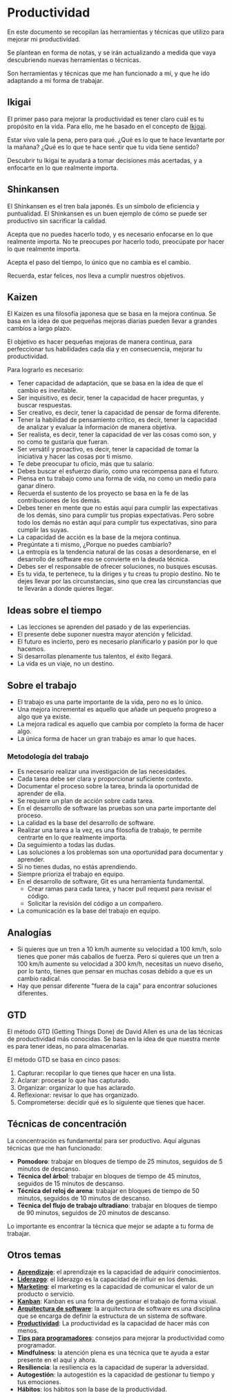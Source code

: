 # Productividad

En este documento se recopilan las herramientas y técnicas que utilizo para mejorar mi productividad.

Se plantean en forma de notas, y se irán actualizando a medida que vaya descubriendo nuevas herramientas o técnicas.

Son herramientas y técnicas que me han funcionado a mí, y que he ido adaptando a mi forma de trabajar.

## Ikigai

El primer paso para mejorar la productividad es tener claro cuál es tu propósito en la vida. Para ello, me he basado en el concepto de [Ikigai](https://es.wikipedia.org/wiki/Ikigai).

Estar vivo vale la pena, pero para qué. ¿Qué es lo que te hace levantarte por la mañana? ¿Qué es lo que te hace sentir que tu vida tiene sentido?

Descubrir tu Ikigai te ayudará a tomar decisiones más acertadas, y a enfocarte en lo que realmente importa.

## Shinkansen

El Shinkansen es el tren bala japonés. Es un símbolo de eficiencia y puntualidad. El Shinkansen es un buen ejemplo de cómo se puede ser productivo sin sacrificar la calidad.

Acepta que no puedes hacerlo todo, y es necesario enfocarse en lo que realmente importa. No te preocupes por hacerlo todo, preocúpate por hacer lo que realmente importa.

Acepta el paso del tiempo, lo único que no cambia es el cambio.

Recuerda, estar felices, nos lleva a cumplir nuestros objetivos.

## Kaizen

El Kaizen es una filosofía japonesa que se basa en la mejora continua. Se basa en la idea de que pequeñas mejoras diarias pueden llevar a grandes cambios a largo plazo.

El objetivo es hacer pequeñas mejoras de manera continua, para perfeccionar tus habilidades cada día y en consecuencia, mejorar tu productividad.

Para lograrlo es necesario:

- Tener capacidad de adaptación, que se basa en la idea de que el cambio es inevitable.
- Ser inquisitivo, es decir, tener la capacidad de hacer preguntas, y buscar respuestas.
- Ser creativo, es decir, tener la capacidad de pensar de forma diferente.
- Tener la habilidad de pensamiento crítico, es decir, tener la capacidad de analizar y evaluar la información de manera objetiva.
- Ser realista, es decir, tener la capacidad de ver las cosas como son, y no como te gustaría que fueran.
- Ser versátil y proactivo, es decir, tener la capacidad de tomar la iniciativa y hacer las cosas por ti mismo.
- Te debe preocupar tu oficio, más que tu salario.
- Debes buscar el esfuerzo diario, como una recompensa para el futuro.
- Piensa en tu trabajo como una forma de vida, no como un medio para ganar dinero.
- Recuerda el sustento de los proyecto se basa en la fe de las contribuciones de los demás.
- Debes tener en mente que no estás aquí para cumplir las expectativas de los demás, sino para cumplir tus propias expectativas. Pero sobre todo los demás no están aquí para cumplir tus expectativas, sino para cumplir las suyas.
- La capacidad de acción es la base de la mejora continua.
- Pregúntate a ti mismo, ¿Porque no puedes cambiarlo?
- La entropía es la tendencia natural de las cosas a desordenarse, en el desarrollo de software eso se convierte en la deuda técnica.
- Debes ser el responsable de ofrecer soluciones, no busques escusas.
- Es tu vida, te pertenece, tu la diriges y tu creas tu propio destino. No te dejes llevar por las circunstancias, sino que crea las circunstancias que te llevarán a donde quieres llegar.

## Ideas sobre el tiempo

- Las lecciones se aprenden del pasado y de las experiencias.
- El presente debe suponer nuestra mayor atención y felicidad.
- El futuro es incierto, pero es necesario planificarlo y pasión por lo que hacemos.
- Si desarrollas plenamente tus talentos, el éxito llegará.
- La vida es un viaje, no un destino.

## Sobre el trabajo

- El trabajo es una parte importante de la vida, pero no es lo único.
- Una mejora incremental es aquello que añade un pequeño progreso a algo que ya existe.
- La mejora radical es aquello que cambia por completo la forma de hacer algo.
- La única forma de hacer un gran trabajo es amar lo que haces.

### Metodología del trabajo

- Es necesario realizar una investigación de las necesidades.
- Cada tarea debe ser clara y proporcionar suficiente contexto.
- Documentar el proceso sobre la tarea, brinda la oportunidad de aprender de ella.
- Se requiere un plan de acción sobre cada tarea.
- En el desarrollo de software las pruebas son una parte importante del proceso.
- La calidad es la base del desarrollo de software.
- Realizar una tarea a la vez, es una filosofía de trabajo, te permite centrarte en lo que realmente importa.
- Da seguimiento a todas las dudas.
- Las soluciones a los problemas son una oportunidad para documentar y aprender.
- Si no tienes dudas, no estás aprendiendo.
- Siempre prioriza el trabajo en equipo.
- En el desarrollo de software, Git es una herramienta fundamental.
  - Crear ramas para cada tarea, y hacer pull request para revisar el código.
  - Solicitar la revisión del código a un compañero.
- La comunicación es la base del trabajo en equipo.

## Analogías

- Si quieres que un tren a 10 km/h aumente su velocidad a 100 km/h, solo tienes que poner más caballos de fuerza. Pero si quieres que un tren a 100 km/h aumente su velocidad a 300 km/h, necesitas un nuevo diseño, por lo tanto, tienes que pensar en muchas cosas debido a que es un cambio radical.
- Hay que pensar diferente "fuera de la caja" para encontrar soluciones diferentes.

## GTD

El método GTD (Getting Things Done) de David Allen es una de las técnicas de productividad más conocidas. Se basa en la idea de que nuestra mente es para tener ideas, no para almacenarlas.

El método GTD se basa en cinco pasos:

1. Capturar: recopilar lo que tienes que hacer en una lista.
2. Aclarar: procesar lo que has capturado.
3. Organizar: organizar lo que has aclarado.
4. Reflexionar: revisar lo que has organizado.
5. Comprometerse: decidir qué es lo siguiente que tienes que hacer.

## Técnicas de concentración

La concentración es fundamental para ser productivo. Aquí algunas técnicas que me han funcionado:

- **Pomodoro**: trabajar en bloques de tiempo de 25 minutos, seguidos de 5 minutos de descanso.
- **Técnica del árbol**: trabajar en bloques de tiempo de 45 minutos, seguidos de 15 minutos de descanso.
- **Técnica del reloj de arena**: trabajar en bloques de tiempo de 50 minutos, seguidos de 10 minutos de descanso.
- **Técnica del flujo de trabajo ultradiano**: trabajar en bloques de tiempo de 90 minutos, seguidos de 20 minutos de descanso.

Lo importante es encontrar la técnica que mejor se adapte a tu forma de trabajar.

## Otros temas

- [**Aprendizaje**](PASOS%20PARA%20APRENDER.md): el aprendizaje es la capacidad de adquirir conocimientos.
- [**Liderazgo**](LIDERAZGO.md): el liderazgo es la capacidad de influir en los demás.
- [**Marketing**](MARKETING.md): el marketing es la capacidad de comunicar el valor de un producto o servicio.
- [**Kanban**](KANBAN.md): Kanban es una forma de gestionar el trabajo de forma visual.
- [**Arquitectura de software**](ARQUITECTURA.md): la arquitectura de software es una disciplina que se encarga de definir la estructura de un sistema de software.
- [**Productividad**](PRODUCTIVIDAD.md): La productividad es la capacidad de hacer más con menos.
- [**Tips para programadores**](TIPS%20PARA%20PROGRAMADORES.md): consejos para mejorar la productividad como programador.
- **Mindfulness**: la atención plena es una técnica que te ayuda a estar presente en el aquí y ahora.
- **Resiliencia**: la resiliencia es la capacidad de superar la adversidad.
- **Autogestión**: la autogestión es la capacidad de gestionar tu tiempo y tus emociones.
- **Hábitos**: los hábitos son la base de la productividad.

